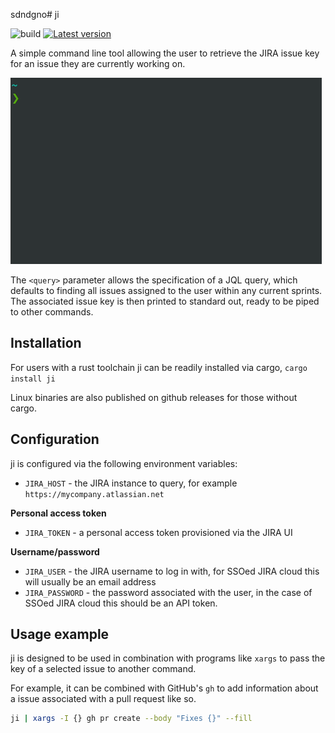 sdndgno# ji

![build](https://github.com/keirlawson/ji/workflows/build/badge.svg)
[![Latest version](https://img.shields.io/crates/v/ji.svg)](https://crates.io/crates/ji)

A simple command line tool allowing the user to retrieve the JIRA issue key for
an issue they are currently working on.

![ji demo](https://raw.githubusercontent.com/keirlawson/ji/master/demo.gif)

The `<query>` parameter allows the specification of a JQL query, which defaults
to finding all issues assigned to the user within any current sprints. The
associated issue key is then printed to standard out, ready to be piped to other
commands.

## Installation

For users with a rust toolchain ji can be readily installed via cargo,
`cargo install ji`

Linux binaries are also published on github releases for those without cargo.

## Configuration

ji is configured via the following environment variables:

- `JIRA_HOST` - the JIRA instance to query, for example
  `https://mycompany.atlassian.net`

**Personal access token**

- `JIRA_TOKEN` - a personal access token provisioned via the JIRA UI

**Username/password**

- `JIRA_USER` - the JIRA username to log in with, for SSOed JIRA cloud this will
  usually be an email address
- `JIRA_PASSWORD` - the password associated with the user, in the case of SSOed
  JIRA cloud this should be an API token.

## Usage example

ji is designed to be used in combination with programs like `xargs` to pass the
key of a selected issue to another command.

For example, it can be combined with GitHub's `gh` to add information about a
issue associated with a pull request like so.

```sh
ji | xargs -I {} gh pr create --body "Fixes {}" --fill
```
